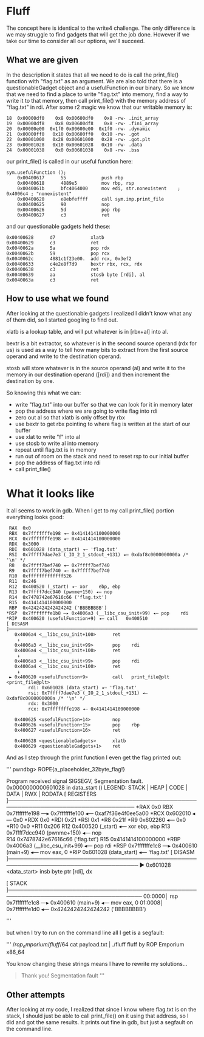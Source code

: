 # Fluff

The concept here is identical to the write4 challenge. The only difference is we may struggle to find gadgets that will get the job done. However if we take our time to consider all our options, we'll succeed.

## What we are given

In the description it states that all we need to do is call the print_file() function with "flag.txt" as an argument. We are also told that there is a questionableGadget object and a usefulFunction in our binary. So we know that we need to find a place to write "flag.txt" into memory, find a way to write it to that memory, then call print_file() with the memory address of "flag.txt" in rdi. After some r2 magic we know that our writable memory is:

```
18  0x00000df0    0x8 0x00600df0    0x8 -rw- .init_array
19  0x00000df8    0x8 0x00600df8    0x8 -rw- .fini_array
20  0x00000e00  0x1f0 0x00600e00  0x1f0 -rw- .dynamic
21  0x00000ff0   0x10 0x00600ff0   0x10 -rw- .got
22  0x00001000   0x28 0x00601000   0x28 -rw- .got.plt
23  0x00001028   0x10 0x00601028   0x10 -rw- .data
24  0x00001038    0x0 0x00601038    0x8 -rw- .bss
```

our print_file() is called in our useful function here:

```
sym.usefulFunction ();
    0x00400617      55             push rbp
    0x00400618      4889e5         mov rbp, rsp
    0x0040061b      bfc4064000     mov edi, str.nonexistent    ; 0x4006c4 ; "nonexistent"
    0x00400620      e8ebfeffff     call sym.imp.print_file
    0x00400625      90             nop
    0x00400626      5d             pop rbp
    0x00400627      c3             ret
```

and our questionable gadgets held these:
```
0x00400628      d7             xlatb
0x00400629      c3             ret
0x0040062a      5a             pop rdx
0x0040062b      59             pop rcx
0x0040062c      4881c1f23e00.  add rcx, 0x3ef2
0x00400633      c4e2e8f7d9     bextr rbx, rcx, rdx
0x00400638      c3             ret
0x00400639      aa             stosb byte [rdi], al
0x0040063a      c3             ret
```

## How to use what we found

After looking at the questionable gadgets I realized I didn't know what any of them did, so I started googling to find out. 

xlatb is a lookup table, and will put whatever is in [rbx+al] into al.

bextr is a bit extractor, so whatever is in the second source operand (rdx for us) is used as a way to tell how many bits to extract from the first source operand and write to the destination operand. 

stosb will store whatever is in the source operand (al) and write it to the memory in our destination operand ([rdi]) and then increment the destination by one. 

So knowing this what we can: 
- write "flag.txt" into our buffer so that we can look for it in memory later 
- pop the address where we are going to write flag into rdi
- zero out al so that xlatb is only offset by rbx 
- use bextr to get rbx pointing to where flag is written at the start of our buffer
- use xlat to write "f" into al
- use stosb to write al into memory
- repeat until flag.txt is in memory
- run out of room on the stack and need to reset rsp to our initial buffer
- pop the address of flag.txt into rdi
- call print_file()

# What it looks like

It all seems to work in gdb. When I get to my call print_file() portion everything looks good:

```
 RAX  0x0
 RBX  0x7fffffffe198 ◂— 0x4141414100000000
 RCX  0x7fffffffe198 ◂— 0x4141414100000000
 RDX  0x3000
 RDI  0x601028 (data_start) ◂— 'flag.txt'
 RSI  0x7ffff7dae7e3 (_IO_2_1_stdout_+131) ◂— 0xdaf8c0000000000a /* '\n' */
 R8   0x7ffff7bef740 ◂— 0x7ffff7bef740
 R9   0x7ffff7bef740 ◂— 0x7ffff7bef740
 R10  0xfffffffffffff526
 R11  0x246
 R12  0x400520 (_start) ◂— xor    ebp, ebp
 R13  0x7ffff7dcc940 (pwnme+150) ◂— nop    
 R14  0x7478742e67616c66 ('flag.txt')
 R15  0x4141414100000000
 RBP  0x4242424242424242 ('BBBBBBBB')
*RSP  0x7fffffffe1b8 —▸ 0x4006a3 (__libc_csu_init+99) ◂— pop    rdi
*RIP  0x400620 (usefulFunction+9) ◂— call   0x400510
[ DISASM ]─────────────────────────────────────────────────────────────────────────────────────
   0x4006a4 <__libc_csu_init+100>      ret    
    ↓
   0x4006a3 <__libc_csu_init+99>       pop    rdi
   0x4006a4 <__libc_csu_init+100>      ret    
    ↓
   0x4006a3 <__libc_csu_init+99>       pop    rdi
   0x4006a4 <__libc_csu_init+100>      ret    
    ↓
 ► 0x400620 <usefulFunction+9>         call   print_file@plt <print_file@plt>
        rdi: 0x601028 (data_start) ◂— 'flag.txt'
        rsi: 0x7ffff7dae7e3 (_IO_2_1_stdout_+131) ◂— 0xdaf8c0000000000a /* '\n' */
        rdx: 0x3000
        rcx: 0x7fffffffe198 ◂— 0x4141414100000000
 
   0x400625 <usefulFunction+14>        nop    
   0x400626 <usefulFunction+15>        pop    rbp
   0x400627 <usefulFunction+16>        ret    
 
   0x400628 <questionableGadgets>      xlatb  
   0x400629 <questionableGadgets+1>    ret    

```

And as I step through the print function I even get the flag printed out:

'''
pwndbg> 
ROPE{a_placeholder_32byte_flag!}

Program received signal SIGSEGV, Segmentation fault.
0x0000000000601028 in data_start ()
LEGEND: STACK | HEAP | CODE | DATA | RWX | RODATA
[ REGISTERS ]────────────────────────────────────────────────────────────────────────────────────
*RAX  0x0
 RBX  0x7fffffffe198 —▸ 0x7fffffffe100 ◂— 0xaf7f36e4f0ee5a00
*RCX  0x602010 ◂— 0x0
*RDX  0x0
*RDI  0x21
*RSI  0x1
*R8   0x21f
*R9   0x602260 ◂— 0x0
*R10  0x0
*R11  0x206
 R12  0x400520 (_start) ◂— xor    ebp, ebp
 R13  0x7ffff7dcc940 (pwnme+150) ◂— nop    
 R14  0x7478742e67616c66 ('flag.txt')
 R15  0x4141414100000000
*RBP  0x4006a3 (__libc_csu_init+99) ◂— pop    rdi
*RSP  0x7fffffffe1c8 —▸ 0x400610 (main+9) ◂— mov    eax, 0
*RIP  0x601028 (data_start) ◂— 'flag.txt'
[ DISASM ]─────────────────────────────────────────────────────────────────────────────────────
 ► 0x601028 <data_start>    insb   byte ptr [rdi], dx

[ STACK ]──────────────────────────────────────────────────────────────────────────────────────
00:0000│ rsp  0x7fffffffe1c8 —▸ 0x400610 (main+9) ◂— mov    eax, 0
01:0008│      0x7fffffffe1d0 ◂— 0x4242424242424242 ('BBBBBBBB')

'''

but when I try to run on the command line all I get is a segfault:

'''
$/rop_emporium/fluff/64$ cat payload.txt | ./fluff 
fluff by ROP Emporium
x86_64

You know changing these strings means I have to rewrite my solutions...
> Thank you!
Segmentation fault
'''


## Other attempts

After looking at my code, I realized that since I know where flag.txt is on the stack, I should just be able to call print_file() on it using that address, so I did and got the same results. It prints out fine in gdb, but just a segfault on the command line. 